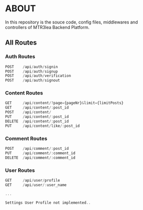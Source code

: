 # ABOUT

In this repository is the souce code, config files, middlewares and controllers of MTR3lea Backend Platform. 

## All Routes

### Auth Routes
```javascript
POST    /api/auth/signin
POST    /api/auth/signup
POST    /api/auth/verification
POST    /api/auth/signout
```

### Content Routes
```javascript
GET     /api/content/?page={pageNr}&limit={limitPosts}
GET     /api/content/:post_id
POST    /api/content/
PUT     /api/content/:post_id
DELETE  /api/content/:post_id
PUT     /api/content/like/:post_id
```

### Comment Routes
```javascript
POST    /api/comment/:post_id 
PUT     /api/comment/:comment_id
DELETE  /api/comment/:comment_id
```

### User Routes
```javascript
GET     /api/user/profile
GET     /api/user/:user_name

...

Settings User Profile not implemented..
```
